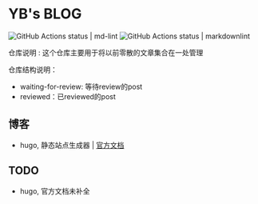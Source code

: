 # YB's BLOG

![GitHub Actions status | md-lint](https://github.com/fight100year/yb-post/workflows/md-lint/badge.svg)
![GitHub Actions status | markdownlint](https://github.com/fight100year/yb-post/workflows/markdownlint-lint/badge.svg)

仓库说明
: 这个仓库主要用于将以前零散的文章集合在一处管理

仓库结构说明：

- waiting-for-review: 等待review的post
- reviewed：已reviewed的post

## 博客

- hugo, 静态站点生成器 | [官方文档](/reviewed/hugo-office-doc.md)

## TODO

- hugo, 官方文档未补全
